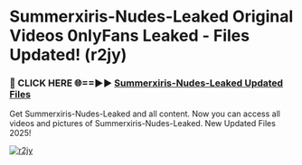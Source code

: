 # Summerxiris-Nudes-Leaked Original Videos 0nlyFans Leaked - Files Updated! (r2jy)

<h3>🔴 CLICK HERE 🌐==►► <a href="https://tinyurl.com/yc6ubb5a" rel="nofollow">Summerxiris-Nudes-Leaked Updated Files</a></h3>

Get Summerxiris-Nudes-Leaked and all content. Now you can access all videos and pictures of Summerxiris-Nudes-Leaked. New Updated Files 2025!

[![r2jy](https://i.imgur.com/7eu0CRL.gif)](https://tinyurl.com/yc6ubb5a)
